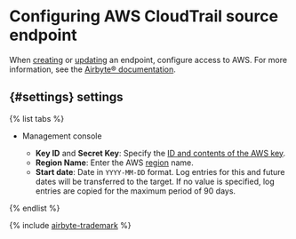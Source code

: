 # Configuring AWS CloudTrail source endpoint

When [creating](../index.md#create) or [updating](../index.md#update) an endpoint, configure access to AWS. For more information, see the [Airbyte® documentation](https://docs.airbyte.com/integrations/sources/aws-cloudtrail).

## {#settings} settings

{% list tabs %}

- Management console

   * **Key ID** and **Secret Key**: Specify the [ID and contents of the AWS key](https://docs.aws.amazon.com/powershell/latest/userguide/pstools-appendix-sign-up.html).
   * **Region Name**: Enter the AWS [region](https://docs.aws.amazon.com/powershell/latest/userguide/pstools-installing-specifying-region.html) name.
   * **Start date**: Date in `YYYY-MM-DD` format. Log entries for this and future dates will be transferred to the target. If no value is specified, log entries are copied for the maximum period of 90 days.

{% endlist %}

{% include [airbyte-trademark](../../../../_includes/data-transfer/airbyte-trademark.md) %}
